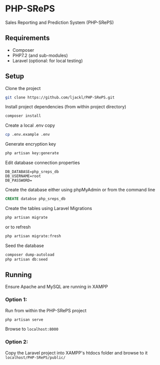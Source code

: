 

# PHP-SRePS
Sales Reporting and Prediction System	(PHP-­SRePS)

## Requirements
* Composer
* PHP7.2 (and sub-modules)
* Laravel (optional: for local testing)

## Setup
Clone the project  
```bash
git clone https://github.com/ljackl/PHP-SRePS.git
```

Install project dependencies (from within project directory)  
```bash
composer install
```

Create a local .env copy  
```bash
cp .env.example .env
```

Generate encryption key  
```bash
php artisan key:generate
```

Edit database connection properties  
```
DB_DATABASE=php_sreps_db
DB_USERNAME=root
DB_PASSWORD=
```

Create the database either using phpMyAdmin or from the command line  
```sql
CREATE databse php_sreps_db
```

Create the tables using Laravel Migrations  
```bash
php artisan migrate
```
or to refresh  
```bash
php artisan migrate:fresh
```

Seed the database  
```bash
composer dump-autoload
php artisan db:seed
```

## Running
Ensure Apache and MySQL are running in XAMPP

### Option 1:
Run from within the PHP-SRePS project
```bash
php artisan serve
```
Browse to `localhost:8000`

### Option 2:
Copy the Laravel project into XAMPP's htdocs folder and browse to it  
`localhost/PHP-SRePS/public/`

